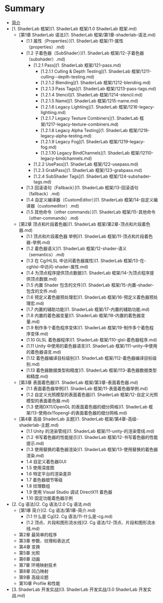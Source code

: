 # Summary

* [简介](README.md)
* [1. ShaderLab 框架](1. ShaderLab 框架/1.0 ShaderLab 框架.md)
    * [第1章 ShaderLab 语法](1. ShaderLab 框架/第1章-shaderlab-语法.md)
        * [1.1 属性（Properties）](1. ShaderLab 框架/11-属性（properties）.md)
        * [1.2 子着色器（SubShader）](1. ShaderLab 框架/12-子着色器（subshader）.md)
            * [1.2.1 Pass](1. ShaderLab 框架/121-pass.md)
                * [1.2.1.1 Culling & Depth Testing](1. ShaderLab 框架/1211-culling--depth-testing.md)
                * [1.2.1.2 Blending](1. ShaderLab 框架/1212-blending.md)
                * [1.2.1.3 Pass Tags](1. ShaderLab 框架/1213-pass-tags.md)
                * [1.2.1.4 Stencil](1. ShaderLab 框架/1214-stencil.md)
                * [1.2.1.5 Name](1. ShaderLab 框架/1215-name.md)
                * [1.2.1.6 Legacy Lightiing](1. ShaderLab 框架/1216-legacy-lightiing.md)
                * [1.2.1.7 Legacy Texture Combiners](1. ShaderLab 框架/1217-legacy-texture-combiners.md)
                * [1.2.1.8 Legacy Alpha Testing](1. ShaderLab 框架/1218-legacy-alpha-testing.md)
                * [1.2.1.9 Legacy Fog](1. ShaderLab 框架/1219-legacy-fog.md)
                * [1.2.1.10 Legacy BindChannels](1. ShaderLab 框架/12110-legacy-bindchannels.md)
            * [1.2.2 UsePass](1. ShaderLab 框架/122-usepass.md)
            * [1.2.3 GrabPass](1. ShaderLab 框架/123-grabpass.md)
            * [1.2.4 SubShader Tags](1. ShaderLab 框架/124-subshader-tags.md)
        * [1.3 回滚语句（Fallback）](1. ShaderLab 框架/13-回滚语句（fallback）.md)
        * [1.4 自定义编译器（CustomEditor）](1. ShaderLab 框架/14-自定义编译器（customeditor）.md)
        * [1.5 其他命令（other commands）](1. ShaderLab 框架/15-其他命令（other-commands）.md)
    * [第2章 顶点和片段着色器](1. ShaderLab 框架/第2章-顶点和片段着色器.md)
        * [1.1 顶点和片段着色器 举例](1. ShaderLab 框架/11-顶点和片段着色器-举例.md)
        * [1.2 着色器语义](1. ShaderLab 框架/12-shader-语义（semantics）.md)
        * [1.3 在 Cg\/HLSL 中访问着色器属性](1. ShaderLab 框架/13-在-cghlsl-中访问-shader-属性.md)
        * [1.4 为顶点程序提供顶点数据](1. ShaderLab 框架/14-为顶点程序提供顶点数据.md)
        * [1.5 内置 Shader 包含的文件](1. ShaderLab 框架/15-内置-shader-包含的文件.md)
        * [1.6 预定义着色器预处理宏](1. ShaderLab 框架/16-预定义着色器预处理宏.md)
        * [1.7 内置的辅助功能](1. ShaderLab 框架/17-内置的辅助功能.md)
        * [1.8 内置的着色器变量](1. ShaderLab 框架/18-内置的着色器变量.md)
        * [1.9 制作多个着色程序变体](1. ShaderLab 框架/19-制作多个着色程序变体.md)
        * [1.10 GLSL 着色器程序](1. ShaderLab 框架/110-glsl-着色器程序.md)
        * [1.11 Unity 中使用的着色器语言](1. ShaderLab 框架/111-unity-中使用的着色器语言.md)
        * [1.12 着色器编译目标级别](1. ShaderLab 框架/112-着色器编译目标级别.md)
        * [1.13 着色器数据类型和精度](1. ShaderLab 框架/113-着色器数据类型和精度.md)
    * [第3章 表面着色器](1. ShaderLab 框架/第3章-表面着色器.md)
        * [1.1 表面着色器举例](1. ShaderLab 框架/11-表面着色器举例.md)
        * [1.2 自定义光照模型的表面着色器](1. ShaderLab 框架/12-自定义光照模型的表面着色器.md)
        * [1.3 使用DX11\/OpenGL 的表面着色器的细分网格](1. ShaderLab 框架/13-使用dx11opengl-的表面着色器的细分网格.md)
    * [第4章 高级 ShaderLab 主题](1. ShaderLab 框架/第4章-高级-shaderlab-主题.md)
        * [1.1 Unity 的渲染管线](1. ShaderLab 框架/11-unity-的渲染管线.md)
        * [1.2 书写着色器的性能提示](1. ShaderLab 框架/12-书写着色器的性能提示.md)
        * [1.3 使用替换的着色器渲染](1. ShaderLab 框架/13-使用替换的着色器渲染.md)
        * 1.4 自定义着色器GUI
        * 1.5 使用深度图
        * 1.6 特定平台的渲染差异
        * 1.7 着色器细节等级
        * 1.8 纹理数组
        * 1.9 使用 Visual Studio 调试 DirectX11 着色器
        * 1.10 固定功能着色器示例
* [2. Cg 语法](2. Cg 语法/2.0 Cg 语法.md)
    * [第1章 简介](2. Cg 语法/第1章-简介.md)
        * [1.1 什么是 Cg](2. Cg 语法/11-什么是-cg.md)
        * [1.2 顶点、片段和图形流水线](2. Cg 语法/12-顶点、片段和图形流水线.md)
    * 第2章 最简单的程序
    * 第3章 参数、纹理和表达式
    * 第4章 变换
    * 第5章 光照
    * 第6章 动画
    * 第7章 环境映射技术
    * 第8章 凹凸映射
    * 第9章 高级论题
    * 第10章 Profile 和性能
* [3. ShaderLab 开发实战](3. ShaderLab 开发实战/3.0 ShaderLab 开发实战.md)

